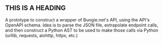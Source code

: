 ## THIS IS A HEADING

A prototype to construct a wrapper of Bungie.net's API, using the API's OpenAPI schema. Idea is to parse the JSON file, extrapolate endpoint calls, and then construct a Python AST to be used to make those calls via Python (urllib, requests, aiohttp, httpx, etc.)